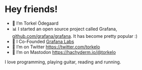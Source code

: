 # Hey friends!

- 🎸 I’m Torkel Ödegaard
-	📊 I started an open source project called Grafana, [github.com/grafana/grafana](https://github.com/grafana/grafana). It has become pretty popular :)
- 🧭 I Co-Founded [Grafana Labs](https://grafana.com) 
- 🤔 I’m on Twitter https://twitter.com/torkelo
- 🤔 I’m on Mastodon <a rel="me" href="https://hachyderm.io/@torkelo">https://hachyderm.io/@torkelo</a>

I love programming, playing guitar, reading and running. 


